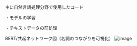 主に自然言語処理分野で使用したコード

・モデルの学習

・テキストデータの前処理



BERT/共起ネットワーク図（名詞のつながりを可視化）
![image](https://github.com/Sail5/NLP_study/assets/144773550/f083235e-e15d-422a-93c6-935feb48eb0a)
